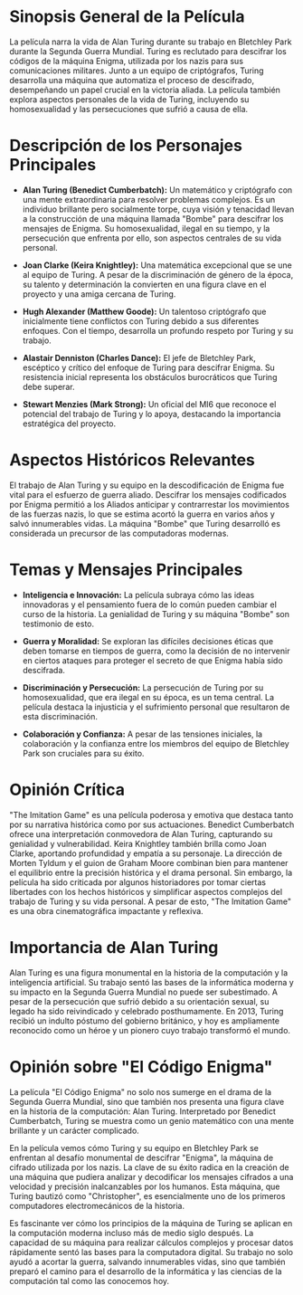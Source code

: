 
# Sinopsis General de la Película

La película narra la vida de Alan Turing durante su trabajo en Bletchley Park durante la Segunda Guerra Mundial. Turing es reclutado para descifrar los códigos de la máquina Enigma, utilizada por los nazis para sus comunicaciones militares. Junto a un equipo de criptógrafos, Turing desarrolla una máquina que automatiza el proceso de descifrado, desempeñando un papel crucial en la victoria aliada. La película también explora aspectos personales de la vida de Turing, incluyendo su homosexualidad y las persecuciones que sufrió a causa de ella.

# Descripción de los Personajes Principales

- **Alan Turing (Benedict Cumberbatch):**
  Un matemático y criptógrafo con una mente extraordinaria para resolver problemas complejos. Es un individuo brillante pero socialmente torpe, cuya visión y tenacidad llevan a la construcción de una máquina llamada "Bombe" para descifrar los mensajes de Enigma. Su homosexualidad, ilegal en su tiempo, y la persecución que enfrenta por ello, son aspectos centrales de su vida personal.

- **Joan Clarke (Keira Knightley):**
  Una matemática excepcional que se une al equipo de Turing. A pesar de la discriminación de género de la época, su talento y determinación la convierten en una figura clave en el proyecto y una amiga cercana de Turing.

- **Hugh Alexander (Matthew Goode):**
  Un talentoso criptógrafo que inicialmente tiene conflictos con Turing debido a sus diferentes enfoques. Con el tiempo, desarrolla un profundo respeto por Turing y su trabajo.

- **Alastair Denniston (Charles Dance):**
  El jefe de Bletchley Park, escéptico y crítico del enfoque de Turing para descifrar Enigma. Su resistencia inicial representa los obstáculos burocráticos que Turing debe superar.

- **Stewart Menzies (Mark Strong):**
  Un oficial del MI6 que reconoce el potencial del trabajo de Turing y lo apoya, destacando la importancia estratégica del proyecto.

# Aspectos Históricos Relevantes

El trabajo de Alan Turing y su equipo en la descodificación de Enigma fue vital para el esfuerzo de guerra aliado. Descifrar los mensajes codificados por Enigma permitió a los Aliados anticipar y contrarrestar los movimientos de las fuerzas nazis, lo que se estima acortó la guerra en varios años y salvó innumerables vidas. La máquina "Bombe" que Turing desarrolló es considerada un precursor de las computadoras modernas.

# Temas y Mensajes Principales

- **Inteligencia e Innovación:**
  La película subraya cómo las ideas innovadoras y el pensamiento fuera de lo común pueden cambiar el curso de la historia. La genialidad de Turing y su máquina "Bombe" son testimonio de esto.

- **Guerra y Moralidad:**
  Se exploran las difíciles decisiones éticas que deben tomarse en tiempos de guerra, como la decisión de no intervenir en ciertos ataques para proteger el secreto de que Enigma había sido descifrada.

- **Discriminación y Persecución:**
  La persecución de Turing por su homosexualidad, que era ilegal en su época, es un tema central. La película destaca la injusticia y el sufrimiento personal que resultaron de esta discriminación.

- **Colaboración y Confianza:**
  A pesar de las tensiones iniciales, la colaboración y la confianza entre los miembros del equipo de Bletchley Park son cruciales para su éxito.

# Opinión Crítica

"The Imitation Game" es una película poderosa y emotiva que destaca tanto por su narrativa histórica como por sus actuaciones. Benedict Cumberbatch ofrece una interpretación conmovedora de Alan Turing, capturando su genialidad y vulnerabilidad. Keira Knightley también brilla como Joan Clarke, aportando profundidad y empatía a su personaje. La dirección de Morten Tyldum y el guion de Graham Moore combinan bien para mantener el equilibrio entre la precisión histórica y el drama personal. Sin embargo, la película ha sido criticada por algunos historiadores por tomar ciertas libertades con los hechos históricos y simplificar aspectos complejos del trabajo de Turing y su vida personal. A pesar de esto, "The Imitation Game" es una obra cinematográfica impactante y reflexiva.

# Importancia de Alan Turing

Alan Turing es una figura monumental en la historia de la computación y la inteligencia artificial. Su trabajo sentó las bases de la informática moderna y su impacto en la Segunda Guerra Mundial no puede ser subestimado. A pesar de la persecución que sufrió debido a su orientación sexual, su legado ha sido reivindicado y celebrado posthumamente. En 2013, Turing recibió un indulto póstumo del gobierno británico, y hoy es ampliamente reconocido como un héroe y un pionero cuyo trabajo transformó el mundo.

# Opinión sobre "El Código Enigma"

La película "El Código Enigma" no solo nos sumerge en el drama de la Segunda Guerra Mundial, sino que también nos presenta una figura clave en la historia de la computación: Alan Turing. Interpretado por Benedict Cumberbatch, Turing se muestra como un genio matemático con una mente brillante y un carácter complicado.
 
En la película vemos cómo Turing y su equipo en Bletchley Park se enfrentan al desafío monumental de descifrar "Enigma", la máquina de cifrado utilizada por los nazis. La clave de su éxito radica en la creación de una máquina que pudiera analizar y decodificar los mensajes cifrados a una velocidad y precisión inalcanzables por los humanos. Esta máquina, que Turing bautizó como "Christopher", es esencialmente uno de los primeros computadores electromecánicos de la historia.

Es fascinante ver cómo los principios de la máquina de Turing se aplican en la computación moderna incluso más de medio siglo después. La capacidad de su máquina para realizar cálculos complejos y procesar datos rápidamente sentó las bases para la computadora digital. Su trabajo no solo ayudó a acortar la guerra, salvando innumerables vidas, sino que también preparó el camino para el desarrollo de la informática y las ciencias de la computación tal como las conocemos hoy.

